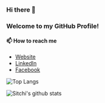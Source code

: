 ### Hi there 👋

### Welcome to my GitHub Profile!

#### 📫 How to reach me
- [Website](https://sitchi.dev/)
- [LinkedIn](https://linkedin.com/in/sitchi/)
- [Facebook](https://fb.com/nikoloz.sitchinava)

<!--
**sitchi/sitchi** is a ✨ _special_ ✨ repository because its `README.md` (this file) appears on your GitHub profile.

Here are some ideas to get you started:

- 🔭 I’m currently working on ...
- 🌱 I’m currently learning ...
- 👯 I’m looking to collaborate on ...
- 🤔 I’m looking for help with ...
- 💬 Ask me about ...
- 📫 How to reach me: ...
- 😄 Pronouns: ...
- ⚡ Fun fact: ...
-->
![Top Langs](https://github-readme-stats.vercel.app/api/top-langs/?username=sitchi&langs_count=8&theme=dark)

![Sitchi's github stats](https://github-readme-stats.vercel.app/api?username=sitchi&show_icons=true&theme=dark)
